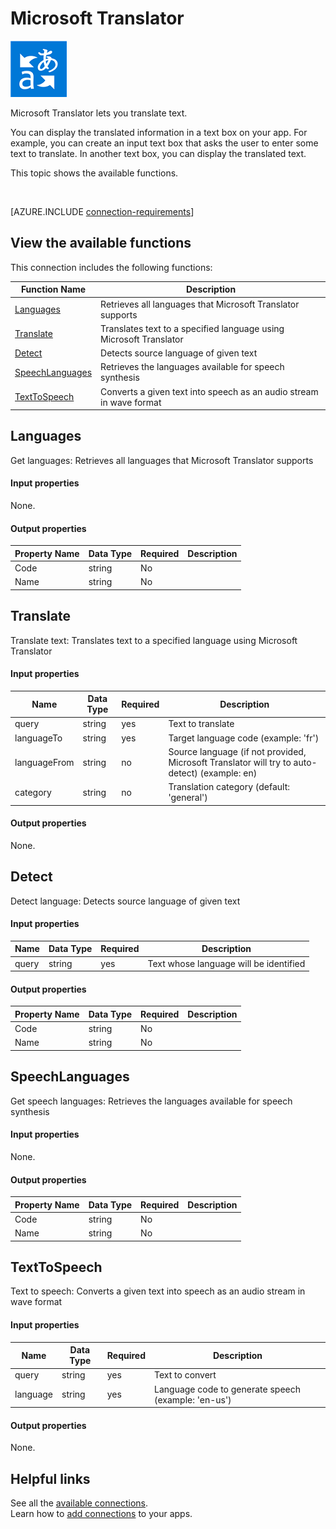 <properties
	pageTitle="Overview of the Microsoft Translator connection | Microsoft PowerApps"
	description="See the available Microsoft Translator functions, responses, and examples"
	services=""
	suite="powerapps"
	documentationCenter="na"
	authors="MandiOhlinger"
	manager="erikre"
	editor=""
	tags=""/>

<tags
   ms.service="powerapps"
   ms.devlang="na"
   ms.topic="article"
   ms.tgt_pltfrm="na"
   ms.workload="na"
   ms.date="04/26/2016"
   ms.author="mandia"/>

#  Microsoft Translator

![Microsoft Translator](./media/connection-microsoft-translator/translatoricon.png)

Microsoft Translator lets you translate text.

You can display the translated information in a text box on your app. For example, you can create an input text box that asks the user to enter some text to translate. In another text box, you can display the translated text. 

This topic shows the available functions.

&nbsp;

[AZURE.INCLUDE [connection-requirements](../../includes/connection-requirements.md)]

## View the available functions
 
This connection includes the following functions:

| Function Name |  Description |
| --- | --- |
|[Languages](connection-microsoft-translator.md#languages) | Retrieves all languages that Microsoft Translator supports  |
|[Translate](connection-microsoft-translator.md#translate) | Translates text to a specified language using Microsoft Translator  |
|[Detect](connection-microsoft-translator.md#detect) | Detects source language of given text  |
|[SpeechLanguages](connection-microsoft-translator.md#speechlanguages) | Retrieves the languages available for speech synthesis  |
|[TextToSpeech](connection-microsoft-translator.md#texttospeech) | Converts a given text into speech as an audio stream in wave format  |

## Languages
Get languages: Retrieves all languages that Microsoft Translator supports 

#### Input properties
None.

#### Output properties

| Property Name | Data Type | Required | Description |
|---|---|---|---|
|Code|string|No | |
|Name|string|No | |


## Translate
Translate text: Translates text to a specified language using Microsoft Translator 

#### Input properties

| Name| Data Type|Required|Description|
| ---|---|---|---|
|query|string|yes|Text to translate|
|languageTo|string|yes|Target language code (example: 'fr')|
|languageFrom|string|no|Source language (if not provided, Microsoft Translator will try to auto-detect) (example: en)|
|category|string|no|Translation category (default: 'general')|

#### Output properties
None. 


## Detect
Detect language: Detects source language of given text 

#### Input properties

| Name| Data Type|Required|Description|
| ---|---|---|---|
|query|string|yes|Text whose language will be identified|

#### Output properties

| Property Name | Data Type | Required | Description |
|---|---|---|---|
|Code|string|No | |
|Name|string|No | |


## SpeechLanguages
Get speech languages: Retrieves the languages available for speech synthesis 

#### Input properties
None.

#### Output properties

| Property Name | Data Type | Required | Description |
|---|---|---|---|
|Code|string|No | |
|Name|string|No | |


## TextToSpeech
Text to speech: Converts a given text into speech as an audio stream in wave format 

#### Input properties

| Name| Data Type|Required|Description|
| ---|---|---|---|
|query|string|yes|Text to convert|
|language|string|yes|Language code to generate speech (example: 'en-us')|

#### Output properties
None. 


## Helpful links

See all the [available connections](../connections-list.md).  
Learn how to [add connections](../add-manage-connections.md) to your apps.
